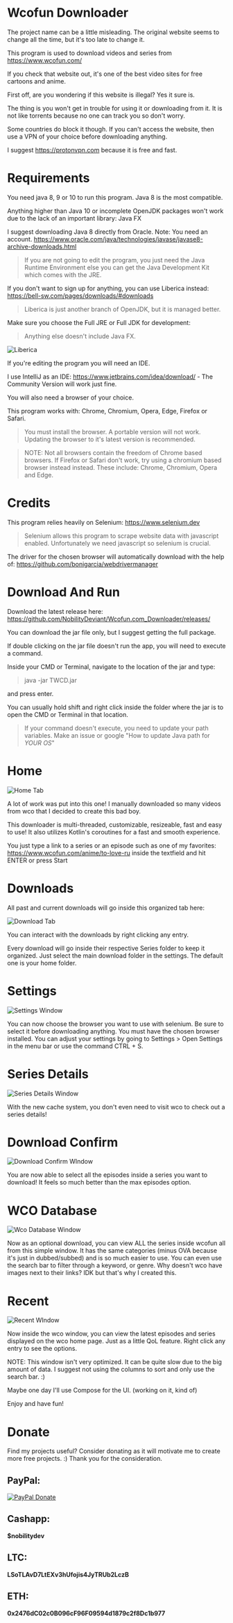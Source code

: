 # Wcofun Downloader

The project name can be a little misleading. The original website seems to change all the time, but it's too late to change it.

This program is used to download videos and series from https://www.wcofun.com/

If you check that website out, it's one of the best video sites for free cartoons and anime.

First off, are you wondering if this website is illegal? Yes it sure is.

The thing is you won't get in trouble for using it or downloading from it. It is not like torrents because no one can track you so don't worry.

Some countries do block it though. If you can't access the website, then use a VPN of your choice before downloading anything.

I suggest https://protonvpn.com because it is free and fast.

# Requirements

You need java 8, 9 or 10 to run this program. Java 8 is the most compatible.

Anything higher than Java 10 or incomplete OpenJDK packages won't work due to the lack of an important library: Java FX

I suggest downloading Java 8 directly from Oracle. Note: You need an account. https://www.oracle.com/java/technologies/javase/javase8-archive-downloads.html
> If you are not going to edit the program, you just need the Java Runtime Environment else you can get the Java Development Kit which comes with the JRE.

If you don't want to sign up for anything, you can use Liberica instead: https://bell-sw.com/pages/downloads/#downloads
> Liberica is just another branch of OpenJDK, but it is managed better.

Make sure you choose the Full JRE or Full JDK for development:
> Anything else doesn't include Java FX.

![Liberica](images/liberica.png?raw=true "Liberica")

If you're editing the program you will need an IDE.

I use IntelliJ as an IDE: https://www.jetbrains.com/idea/download/ - The Community Version will work just fine.

You will also need a browser of your choice.

This program works with: Chrome, Chromium, Opera, Edge, Firefox or Safari.
> You must install the browser. A portable version will not work. Updating the browser to it's latest version is recommended.

> NOTE: Not all browsers contain the freedom of Chrome based browsers. If Firefox or Safari don't work, try using a chromium based browser instead instead. These include: Chrome, Chromium, Opera and Edge.

# Credits

This program relies heavily on Selenium: https://www.selenium.dev 
> Selenium allows this program to scrape website data with javascript enabled. Unfortunately we need javascript so selenium is crucial.

The driver for the chosen browser will automatically download with the help of: https://github.com/bonigarcia/webdrivermanager

# Download And Run

Download the latest release here: https://github.com/NobilityDeviant/Wcofun.com_Downloader/releases/

You can download the jar file only, but I suggest getting the full package.

If double clicking on the jar file doesn't run the app, you will need to execute a command.

Inside your CMD or Terminal, navigate to the location of the jar and type:

> java -jar TWCD.jar

and press enter.

You can usually hold shift and right click inside the folder where the jar is to open the CMD or Terminal in that location.

> If your command doesn't execute, you need to update your path variables. Make an issue or google "How to update Java path for *YOUR OS*"

# Home

![Home Tab](images/home.png?raw=true "Home Tab")

A lot of work was put into this one!
I manually downloaded so many videos from wco that I decided to create this bad boy.

This downloader is multi-threaded, customizable, resizeable, fast and easy to use!
It also utilizes Kotlin's coroutines for a fast and smooth experience.

You just type a link to a series or an episode such as one of my favorites: https://www.wcofun.com/anime/to-love-ru
inside the textfield and hit ENTER or press Start

# Downloads

All past and current downloads will go inside this organized tab here:

![Download Tab](images/downloads.png?raw=true "Download Tab")

You can interact with the downloads by right clicking any entry.

Every download will go inside their respective Series folder to keep it organized. 
Just select the main download folder in the settings. The default one is your home folder.

# Settings

![Settings Window](images/settings.png?raw=true "Settings Window")

You can now choose the browser you want to use with selenium.
Be sure to select it before downloading anything. You must have the chosen browser installed.
You can adjust your settings by going to Settings > Open Settings in the menu bar or use the command CTRL + S.

# Series Details

![Series Details Window](images/seriesdetails.png?raw=true "Series Details WIndow")

With the new cache system, you don't even need to visit wco to check out a series details!

# Download Confirm

![Download Confirm WIndow](images/downloadconfirm.png?raw=true "Download Confirm Window")

You are now able to select all the episodes inside a series you want to download!
It feels so much better than the max episodes option.

# WCO Database

![Wco Database Window](images/wco.png?raw=true "Wco Database Window")

Now as an optional download, you can view ALL the series inside wcofun all from this simple window.
It has the same categories (minus OVA because it's just in dubbed/subbed) and is so much easier to use.
You can even use the search bar to filter through a keyword, or genre.
Why doesn't wco have images next to their links? IDK but that's why I created this.

# Recent

![Recent WIndow](images/recent.png?raw=true "Recent Window")

Now inside the wco window, you can view the latest episodes and series displayed on the wco home page.
Just as a little QoL feature.
Right click any entry to see the options.

NOTE: This window isn't very optimized. It can be quite slow due to the big amount of data.
I suggest not using the columns to sort and only use the search bar. :)

Maybe one day I'll use Compose for the UI. (working on it, kind of)

Enjoy and have fun!

# Donate

Find my projects useful? Consider donating as it will motivate me to create more free projects. :)
Thank you for the consideration.

## PayPal:

[![PayPal Donate](images/paypal.png?raw=true "Paypal Donate")](https://www.paypal.com/donate/?business=M437F4ZLECMJG&no_recurring=0&item_name=Like+my+programs+or+contributions?+You+can+help+me+out+with+a+donation+in+any+amount.+Thank+you+for+considering%21+%F0%9F%91%8D%0A&currency_code=USD)

## Cashapp:

**$nobilitydev**

## LTC:

**LSoTLAvD7LtEXv3hUfojis4JyTRUb2LczB**

## ETH:

**0x2476dC02c0B096cF96F09594d1879c2f8Dc1b977**
